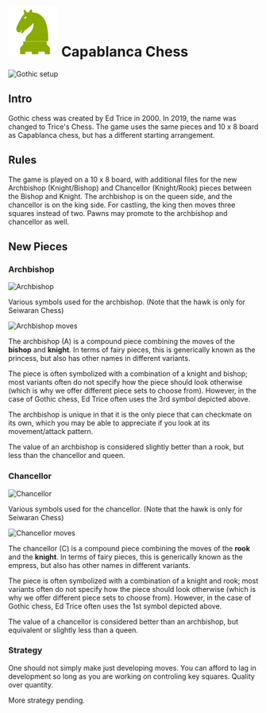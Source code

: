 # ![gothic](https://github.com/gbtami/pychess-variants/blob/master/static/icons/capablanca.svg) Capablanca Chess

![Gothic setup](https://github.com/gbtami/pychess-variants/blob/master/static/images/CVariantsGuide/Gothic.png)

## Intro

Gothic chess was created by Ed Trice in 2000. In 2019, the name was changed to Trice's Chess. The game uses the same pieces and 10 x 8 board as Capablanca chess, but has a different starting arrangement. 

## Rules

The game is played on a 10 x 8 board, with additional files for the new Archbishop (Knight/Bishop) and Chancellor (Knight/Rook) pieces between the Bishop and Knight. The archbishop is on the queen side, and the chancellor is on the king side. For castling, the king then moves three squares instead of two. Pawns may promote to the archbishop and chancellor as well.

## New Pieces

### Archbishop

![Archbishop](https://github.com/gbtami/pychess-variants/blob/master/static/images/CVariantsGuide/Princesses.png)

Various symbols used for the archbishop. (Note that the hawk is only for Seiwaran Chess)

![Archbishop moves](https://github.com/gbtami/pychess-variants/blob/master/static/images/CVariantsGuide/Archbishop.png)

The archbishop (A) is a compound piece combining the moves of the **bishop** and **knight**. In terms of fairy pieces, this is generically known as the princess, but also has other names in different variants.

The piece is often symbolized with a combination of a knight and bishop; most variants often do not specify how the piece should look otherwise (which is why we offer different piece sets to choose from). However, in the case of Gothic chess, Ed Trice often uses the 3rd symbol depicted above.

The archbishop is unique in that it is the only piece that can checkmate on its own, which you may be able to appreciate if you look at its movement/attack pattern.

The value of an archbishop is considered slightly better than a rook, but less than the chancellor and queen.

### Chancellor

![Chancellor](https://github.com/gbtami/pychess-variants/blob/master/static/images/CVariantsGuide/Empresses.png)

Various symbols used for the chancellor. (Note that the hawk is only for Seiwaran Chess)

![Chancellor moves](https://github.com/gbtami/pychess-variants/blob/master/static/images/CVariantsGuide/Chancellor.png)

The chancellor (C) is a compound piece combining the moves of the **rook** and the **knight**. In terms of fairy pieces, this is generically known as the empress, but also has other names in different variants. 

The piece is often symbolized with a combination of a knight and rook; most variants often do not specify how the piece should look otherwise (which is why we offer different piece sets to choose from). However, in the case of Gothic chess, Ed Trice often uses the 1st symbol depicted above.

The value of a chancellor is considered better than an archbishop, but equivalent or slightly less than a queen.

### Strategy

One should not simply make just developing moves. You can afford to lag in development so long as you are working on controling key squares. Quality over quantity.

More strategy pending.
